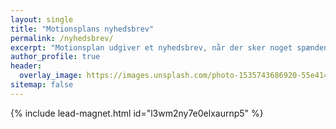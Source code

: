 ```yaml
---
layout: single
title: "Motionsplans nyhedsbrev"
permalink: /nyhedsbrev/
excerpt: "Motionsplan udgiver et nyhedsbrev, når der sker noget spændende med træningsøvelser, træningsprogrammer og viden om træning."
author_profile: true
header:
  overlay_image: https://images.unsplash.com/photo-1535743686920-55e4145369b9?ixlib=rb-1.2.1&ixid=eyJhcHBfaWQiOjEyMDd9&auto=format&fit=crop&w=1200&q=5
sitemap: false
---
```


{% include lead-magnet.html id="l3wm2ny7e0elxaurnp5" %}
